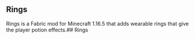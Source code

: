 ## Rings
Rings is a Fabric mod for Minecraft 1.16.5 that adds wearable rings that give the player potion effects.## Rings
